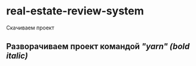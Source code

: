 # real-estate-review-system


Скачиваем проект

## Разворачиваем проект командой ___"yarn" (bold italic)___
